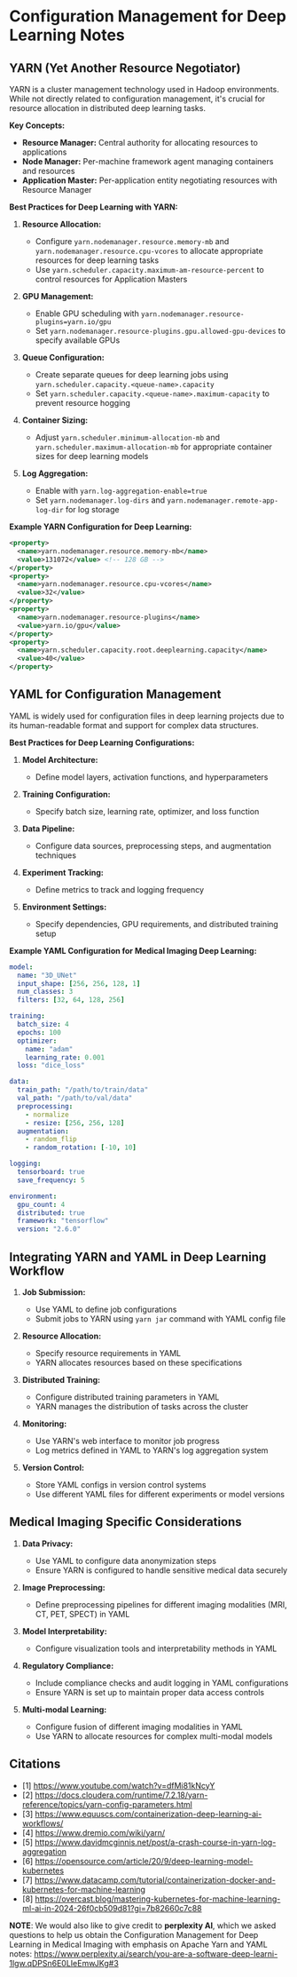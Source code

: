 # Configuration Management for Deep Learning Notes

## YARN (Yet Another Resource Negotiator)

YARN is a cluster management technology used in Hadoop environments. While not directly related to configuration management, it's crucial for resource allocation in distributed deep learning tasks.

**Key Concepts:**

- **Resource Manager:** Central authority for allocating resources to applications
- **Node Manager:** Per-machine framework agent managing containers and resources
- **Application Master:** Per-application entity negotiating resources with Resource Manager

**Best Practices for Deep Learning with YARN:**

1. **Resource Allocation:**

   - Configure `yarn.nodemanager.resource.memory-mb` and `yarn.nodemanager.resource.cpu-vcores` to allocate appropriate resources for deep learning tasks
   - Use `yarn.scheduler.capacity.maximum-am-resource-percent` to control resources for Application Masters

2. **GPU Management:**

   - Enable GPU scheduling with `yarn.nodemanager.resource-plugins=yarn.io/gpu`
   - Set `yarn.nodemanager.resource-plugins.gpu.allowed-gpu-devices` to specify available GPUs

3. **Queue Configuration:**

   - Create separate queues for deep learning jobs using `yarn.scheduler.capacity.<queue-name>.capacity`
   - Set `yarn.scheduler.capacity.<queue-name>.maximum-capacity` to prevent resource hogging

4. **Container Sizing:**

   - Adjust `yarn.scheduler.minimum-allocation-mb` and `yarn.scheduler.maximum-allocation-mb` for appropriate container sizes for deep learning models

5. **Log Aggregation:**

   - Enable with `yarn.log-aggregation-enable=true`
   - Set `yarn.nodemanager.log-dirs` and `yarn.nodemanager.remote-app-log-dir` for log storage

**Example YARN Configuration for Deep Learning:**

```xml
<property>
  <name>yarn.nodemanager.resource.memory-mb</name>
  <value>131072</value> <!-- 128 GB -->
</property>
<property>
  <name>yarn.nodemanager.resource.cpu-vcores</name>
  <value>32</value>
</property>
<property>
  <name>yarn.nodemanager.resource-plugins</name>
  <value>yarn.io/gpu</value>
</property>
<property>
  <name>yarn.scheduler.capacity.root.deeplearning.capacity</name>
  <value>40</value>
</property>
```

## YAML for Configuration Management

YAML is widely used for configuration files in deep learning projects due to its human-readable format and support for complex data structures.

**Best Practices for Deep Learning Configurations:**

1. **Model Architecture:**

   - Define model layers, activation functions, and hyperparameters

2. **Training Configuration:**

   - Specify batch size, learning rate, optimizer, and loss function

3. **Data Pipeline:**

   - Configure data sources, preprocessing steps, and augmentation techniques

4. **Experiment Tracking:**

   - Define metrics to track and logging frequency

5. **Environment Settings:**

   - Specify dependencies, GPU requirements, and distributed training setup

**Example YAML Configuration for Medical Imaging Deep Learning:**

```yaml
model:
  name: "3D_UNet"
  input_shape: [256, 256, 128, 1]
  num_classes: 3
  filters: [32, 64, 128, 256]

training:
  batch_size: 4
  epochs: 100
  optimizer:
    name: "adam"
    learning_rate: 0.001
  loss: "dice_loss"

data:
  train_path: "/path/to/train/data"
  val_path: "/path/to/val/data"
  preprocessing:
    - normalize
    - resize: [256, 256, 128]
  augmentation:
    - random_flip
    - random_rotation: [-10, 10]

logging:
  tensorboard: true
  save_frequency: 5

environment:
  gpu_count: 4
  distributed: true
  framework: "tensorflow"
  version: "2.6.0"
```

## Integrating YARN and YAML in Deep Learning Workflow

1. **Job Submission:**

   - Use YAML to define job configurations
   - Submit jobs to YARN using `yarn jar` command with YAML config file

2. **Resource Allocation:**

   - Specify resource requirements in YAML
   - YARN allocates resources based on these specifications

3. **Distributed Training:**

   - Configure distributed training parameters in YAML
   - YARN manages the distribution of tasks across the cluster

4. **Monitoring:**

   - Use YARN's web interface to monitor job progress
   - Log metrics defined in YAML to YARN's log aggregation system

5. **Version Control:**

   - Store YAML configs in version control systems
   - Use different YAML files for different experiments or model versions

## Medical Imaging Specific Considerations

1. **Data Privacy:**

   - Use YAML to configure data anonymization steps
   - Ensure YARN is configured to handle sensitive medical data securely

2. **Image Preprocessing:**

   - Define preprocessing pipelines for different imaging modalities (MRI, CT, PET, SPECT) in YAML

3. **Model Interpretability:**

   - Configure visualization tools and interpretability methods in YAML

4. **Regulatory Compliance:**

   - Include compliance checks and audit logging in YAML configurations
   - Ensure YARN is set up to maintain proper data access controls

5. **Multi-modal Learning:**

   - Configure fusion of different imaging modalities in YAML
   - Use YARN to allocate resources for complex multi-modal models

## Citations

- [1] https://www.youtube.com/watch?v=dfMi81kNcyY
- [2] https://docs.cloudera.com/runtime/7.2.18/yarn-reference/topics/yarn-config-parameters.html
- [3] https://www.equuscs.com/containerization-deep-learning-ai-workflows/
- [4] https://www.dremio.com/wiki/yarn/
- [5] https://www.davidmcginnis.net/post/a-crash-course-in-yarn-log-aggregation
- [6] https://opensource.com/article/20/9/deep-learning-model-kubernetes
- [7] https://www.datacamp.com/tutorial/containerization-docker-and-kubernetes-for-machine-learning
- [8] https://overcast.blog/mastering-kubernetes-for-machine-learning-ml-ai-in-2024-26f0cb509d81?gi=7b82660c7c88

**NOTE**: We would also like to give credit to **perplexity AI**, which we asked questions to help us obtain the Configuration Management for Deep Learning in Medical Imaging with emphasis on Apache Yarn and YAML notes: https://www.perplexity.ai/search/you-are-a-software-deep-learni-1lgw.qDPSn6E0LIeEmwJKg#3
